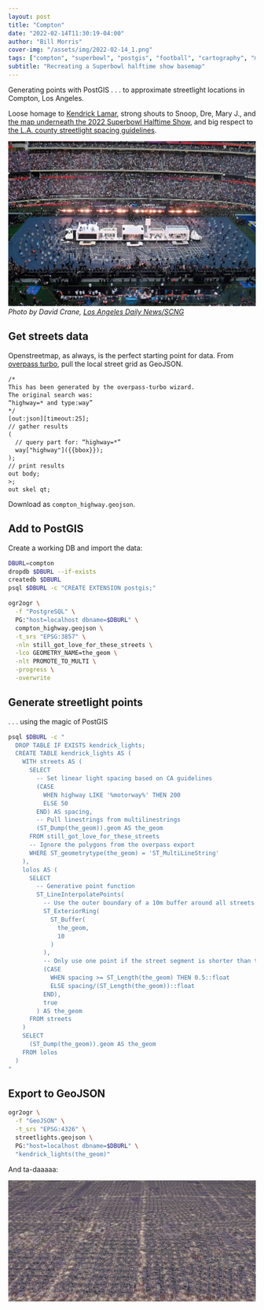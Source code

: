 ```yaml
---
layout: post
title: "Compton"
date: "2022-02-14T11:30:19-04:00"
author: "Bill Morris"
cover-img: "/assets/img/2022-02-14_1.png"
tags: ["compton", "superbowl", "postgis", "football", "cartography", "mapping", "hiphop", "spatial analysis"]
subtitle: "Recreating a Superbowl halftime show basemap"
---
```


Generating points with PostGIS . . . to approximate streetlight locations in Compton, Los Angeles.

Loose homage to [Kendrick Lamar](https://youtu.be/Z-48u_uWMHY?t=275), strong shouts to Snoop, Dre, Mary J., and [the map underneath the 2022 Superbowl Halftime Show](https://youtu.be/gdsUKphmB3Y?t=34), and big respect to [the L.A. county streetlight spacing guidelines](https://pw.lacounty.gov/tnl/streetlights/docs/guidelines.pdf).

![3](/shoals/assets/img/2022-02-14_3.jpeg)
_Photo by David Crane, [Los Angeles Daily News/SCNG](https://www.dailynews.com/2022/02/13/fans-loved-the-super-bowl-halftime-show-celebrating-la-especially-compton/)_

## Get streets data
Openstreetmap, as always, is the perfect starting point for data. From [overpass turbo](https://overpass-turbo.eu/s/1g6d), pull the local street grid as GeoJSON.

```
/*
This has been generated by the overpass-turbo wizard.
The original search was:
“highway=* and type:way”
*/
[out:json][timeout:25];
// gather results
(
  // query part for: “highway=*”
  way["highway"]({{bbox}});
);
// print results
out body;
>;
out skel qt;
```

Download as `compton_highway.geojson`.

## Add to PostGIS
Create a working DB and import the data:

```sh
DBURL=compton
dropdb $DBURL --if-exists
createdb $DBURL
psql $DBURL -c "CREATE EXTENSION postgis;"
```

```sh
ogr2ogr \
  -f "PostgreSQL" \
  PG:"host=localhost dbname=$DBURL" \
  compton_highway.geojson \
  -t_srs "EPSG:3857" \
  -nln still_got_love_for_these_streets \
  -lco GEOMETRY_NAME=the_geom \
  -nlt PROMOTE_TO_MULTI \
  -progress \
  -overwrite
```

## Generate streetlight points
. . . using the magic of PostGIS

```sh
psql $DBURL -c "
  DROP TABLE IF EXISTS kendrick_lights;
  CREATE TABLE kendrick_lights AS (
    WITH streets AS (
      SELECT
        -- Set linear light spacing based on CA guidelines
        (CASE
          WHEN highway LIKE '%motorway%' THEN 200
          ELSE 50
        END) AS spacing,
        -- Pull linestrings from multilinestrings
        (ST_Dump(the_geom)).geom AS the_geom
      FROM still_got_love_for_these_streets
      -- Ignore the polygons from the overpass export
      WHERE ST_geometrytype(the_geom) = 'ST_MultiLineString'
    ),
    lolos AS (
      SELECT
        -- Generative point function
        ST_LineInterpolatePoints(
          -- Use the outer boundary of a 10m buffer around all streets
          ST_ExteriorRing(
            ST_Buffer(
              the_geom,
              10
            )
          ),
          -- Only use one point if the street segment is shorter than the class spacing
          (CASE
            WHEN spacing >= ST_Length(the_geom) THEN 0.5::float
            ELSE spacing/(ST_Length(the_geom))::float
          END),
          true
        ) AS the_geom
      FROM streets
    )
    SELECT
      (ST_Dump(the_geom)).geom AS the_geom
    FROM lolos
  )
"
```

## Export to GeoJSON

```sh
ogr2ogr \
  -f "GeoJSON" \
  -t_srs "EPSG:4326" \
  streetlights.geojson \
  PG:"host=localhost dbname=$DBURL" \
  "kendrick_lights(the_geom)"
```

And ta-daaaaa:

![4](/shoals/assets/img/2022-02-14_4.png)

